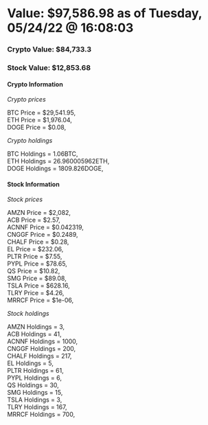 # Value: $97,586.98 as of Tuesday, 05/24/22 @ 16:08:03 

### Crypto Value: $84,733.3

### Stock Value: $12,853.68

#### Crypto Information 
*Crypto prices* 

BTC Price = $29,541.95,  
ETH Price = $1,976.04,  
DOGE Price = $0.08,  


*Crypto holdings* 

BTC Holdings = 1.06BTC,  
ETH Holdings = 26.960005962ETH,  
DOGE Holdings = 1809.826DOGE,  


#### Stock Information 

*Stock prices* 

AMZN Price = $2,082,  
ACB Price = $2.57,  
ACNNF Price = $0.042319,  
CNGGF Price = $0.2489,  
CHALF Price = $0.28,  
EL Price = $232.06,  
PLTR Price = $7.55,  
PYPL Price = $78.65,  
QS Price = $10.82,  
SMG Price = $89.08,  
TSLA Price = $628.16,  
TLRY Price = $4.26,  
MRRCF Price = $1e-06,  


*Stock holdings* 

AMZN Holdings = 3,  
ACB Holdings = 41,  
ACNNF Holdings = 1000,  
CNGGF Holdings = 200,  
CHALF Holdings = 217,  
EL Holdings = 5,  
PLTR Holdings = 61,  
PYPL Holdings = 6,  
QS Holdings = 30,  
SMG Holdings = 15,  
TSLA Holdings = 3,  
TLRY Holdings = 167,  
MRRCF Holdings = 700,  


